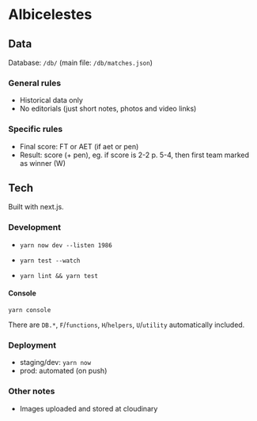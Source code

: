 # Albicelestes

## Data

Database: `/db/` (main file: `/db/matches.json`)

### General rules

- Historical data only
- No editorials (just short notes, photos and video links)

### Specific rules

- Final score: FT or AET (if aet or pen)
- Result: score (+ pen), eg. if score is 2-2 p. 5-4, then first team marked as winner (W)

## Tech

Built with next.js.

### Development

- `yarn now dev --listen 1986`
- `yarn test --watch`

- `yarn lint && yarn test`

#### Console

`yarn console`

There are `DB.*`, `F`/`functions`, `H`/`helpers`, `U`/`utility` automatically included.

### Deployment

- staging/dev: `yarn now`
- prod: automated (on push)

### Other notes

- Images uploaded and stored at cloudinary
